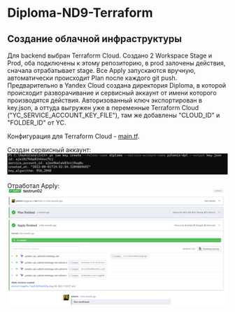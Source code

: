 # Diploma-ND9-Terraform
 
## Создание облачной инфраструктуры

Для backend выбран Terraform Cloud.
Создано 2 Workspace Stage и Prod, оба подключены к этому репозиторию, в prod залочены действия, сначала отрабатывает stage. 
Все Apply запускаются вручную, автоматически происходит Plan после каждого git push.
Предварительно в Yandex Cloud создана директория Diploma, в которой происходит разворачивание и сервисный аккаунт от имени которого производятся действия. Авторизованный ключ экспортирован  в key.json, а оттуда выгружен уже в переменные Terraform Cloud ("YC_SERVICE_ACCOUNT_KEY_FILE"), там же добавлены "CLOUD_ID" и "FOLDER_ID" от YC.

Конфигурация для Terraform Cloud - [main.tf](main.tf).

Создан сервисный аккаунт:
![SA](Img/serviceacc.PNG)

Отработал Apply:
 ![Apply](Img/test4backendApply.PNG)